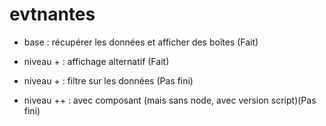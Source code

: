 # evtnantes

  - base : récupérer les données et afficher des boîtes (Fait)

  - niveau + : affichage alternatif (Fait)
  
  - niveau + : filtre sur les données (Pas fini)
  
  - niveau ++ : avec composant (mais sans node, avec version script)(Pas fini)
